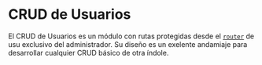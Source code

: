 # CRUD de Usuarios

El CRUD de Usuarios es un módulo con rutas protegidas desde el [`router`](../vue/the-middleware.html#proteccion-de-rutas-y-mantenimiento-del-estado) de usu exclusivo del administrador. Su diseño es un exelente andamiaje para desarrollar cualquier CRUD básico de otra índole.
